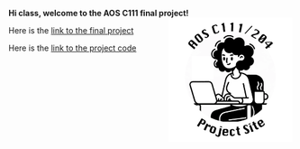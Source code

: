 **Hi class, welcome to the AOS C111 final project!** <img align="right" width="220" height="220" src="/assets/IMG/template_logo.png">

Here is the [link to the final project](/project.md)

Here is the [link to the project code](/assets/Project-SUPPORT2.ipynb)

